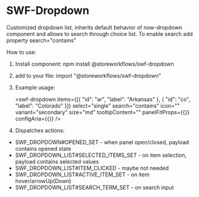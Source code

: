 SWF-Dropdown
===============================================
Customized dropdown list, inherits default behavior of now-dropdown component and allows to search through choice list.
To enable search add property search="contains"

How to use:
1. Install component: npm install @storeworkflows/swf-dropdown
2. add to your file: import "@storeworkflows/swf-dropdown"
3. Example usage:

    <swf-dropdown 
      items={[{ "id": "ar", "label": "Arkansas" }, { "id": "co", "label": "Colorado" }]}
      select="single"
      search="contains"
      icon=""
      variant="secondary"
      size="md"
      tooltipContent=""
      panelFitProps={{}}
      configAria={{}}
    />

4. Dispatches actions:
 - SWF_DROPDOWN#OPENED_SET - when panel open/closed, payload contains opened state
 - SWF_DROPDOWN_LIST#SELECTED_ITEMS_SET - on item selection, payload contains selected values
 - SWF_DROPDOWN_LIST#ITEM_CLICKED - maybe not needed
 - SWF_DROPDOWN_LIST#ACTIVE_ITEM_SET - on item hover/arrowUp(Down)
 - SWF_DROPDOWN_LIST#SEARCH_TERM_SET - on search input

